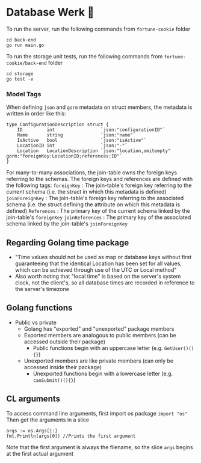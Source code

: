 # Database Werk :nail_care:
To run the server, run the following commands from `fortune-cookie` folder
```
cd back-end
go run main.go
```
To run the storage unit tests, run the following commands from `fortune-cookie/back-end` folder
```
cd storage
go test -v
```
### Model Tags
When defining `json` and `gorm` metadata on struct members, the metadata is written in order like this:
```golang
type ConfigurationDescription struct {
    ID         int                 `json:"configurationID"`
    Name       string              `json:"name"`
    IsActive   bool                `json:"isActive"`
    LocationID int                 `json:"-"`
    Location   LocationDescription `json:"location,omitempty" gorm:"foreignKey:LocationID;references:ID"`
}
``` 
For many-to-many associations, the join-table owns the foreign keys referring to the schemas. The foreign keys and references are defined with the following tags:
`foreignKey`
: The join-table's foreign key referring to the current schema (i.e. the struct in which this metadata is defined)
`joinForeignKey`
: The join-table's foreign key referring to the associated schema (i.e. the struct defining the attribute on which this metadata is defined)
`References`
: The primary key of the current schema linked by the join-table's `foreignKey`
`joinReferences`
: The primary key of the associated schema linked by the join-table's `joinForeignKey`
## Regarding Golang time package
- "Time values should not be used as map or database keys without first guaranteeing that the identical Location has been set for all values, which can be achieved through use of the UTC or Local method"
- Also worth noting that "local time" is based on the server's system clock, not the client's, so all database times are recorded in reference to the server's timezone
## Golang functions
- Public vs private
  - Golang has "exported" and "unexported" package members
  - Exported members are analogous to public members (can be accessed outside their package)
    - Public functions begin with an uppercase letter (e.g. `GetUser()(){}`)
  - Unexported members are like private members (can only be accessed inside their package)
    - Unexported functions begin with a lowercase letter (e.g. `canSubmit()(){}`)

## CL arguments
To access command line arguments, first import os package
`import "os"`
Then get the arguments in a slice
```golang
args := os.Args[1:]
fmt.Println(args[0]) //Prints the first argument
```
Note that the first argument is always the filename, so the slice `args` begins at the first actual argument